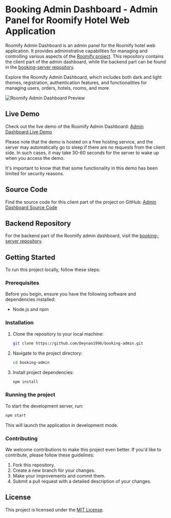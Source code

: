 # Booking Admin Dashboard - Admin Panel for Roomify Hotel Web Application

Roomify Admin Dashboard is an admin panel for the Roomify hotel web application. It provides administrative capabilities for managing and controlling various aspects of the [Roomify project](https://github.com/Deynao1996/booking). This repository contains the client part of the admin dashboard, while the backend part can be found in the [booking-server repository](https://github.com/Deynao1996/booking-server).

Explore the Roomify Admin Dashboard, which includes both dark and light themes, registration, authentication features, and functionalities for managing users, orders, hotels, rooms, and more.

![Roomify Admin Dashboard Preview](https://res.cloudinary.com/dkl9cqqui/image/upload/v1700823601/mockup-admin_qf6seg.jpg)

## Live Demo

Check out the live demo of the Roomify Admin Dashboard: [Admin Dashboard Live Demo](https://dbvision-admin.netlify.app)

Please note that the demo is hosted on a free hosting service, and the server may automatically go to sleep if there are no requests from the client side. In such cases, it may take 30-60 seconds for the server to wake up when you access the demo.

It's important to know that that some functionality in this demo has been limited for security reasons.

## Source Code

Find the source code for this client part of the project on GitHub: [Admin Dashboard Source Code](https://github.com/Deynao1996/booking-admin)

## Backend Repository

For the backend part of the Roomify admin dashboard, visit the [booking-server repository](https://github.com/Deynao1996/booking-server).

## Getting Started

To run this project locally, follow these steps:

### Prerequisites

Before you begin, ensure you have the following software and dependencies installed:

- Node.js and npm

### Installation

1. Clone the repository to your local machine:

   ```bash
   git clone https://github.com/Deynao1996/booking-admin.git
2. Navigate to the project directory:
   ```bash
   cd booking-admin
3. Install project dependencies:
   ```bash
   npm install

### Running the project
To start the development server, run:
```bash
npm start
```
This will launch the application in development mode.

### Contributing
We welcome contributions to make this project even better. If you'd like to contribute, please follow these guidelines:
1. Fork this repository.
2. Create a new branch for your changes.
3. Make your improvements and commit them.
4. Submit a pull request with a detailed description of your changes.

## License

This project is licensed under the [MIT License](https://github.com/Deynao1996/booking-admin/blob/master/LICENSE.txt).
